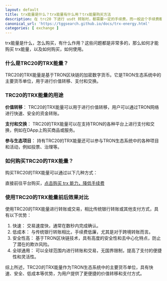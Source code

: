 ```yaml
---
layout: default
title: trx能量是什么？trx能量有什么用？trx能量购买方法
description: 在 trc20 下进行 usdt 转账时，都需要一定的手续费，而一般这个手续费都比较多，为了降低手续费一般情况下，我们需要去购买 trx 能量，那么什么是 trx 能量，怎么购买，以及如何使用。
canonical_url: 'https://tggsearch.github.io/docs/trx-energy.html'
categories: [ exchange ]
---
```

trx能量是什么，怎么购买，有什么作用？这些问题都是非常多的，那么如何才能购买 trx能量，以及如何购买，如何使用。

### 什么是TRC20的TRX能量？
TRC20的TRX能量是基于TRON区块链的加密数字货币。它是TRON生态系统中的主要货币单位，用于进行价值转移、支付和交换。

### TRC20的TRX能量的用途
**价值转移**： TRC20的TRX能量可以用于进行价值转移，用户可以通过TRON网络进行快速、安全的资金转账。

**支付和交换**： TRC20的TRX能量可以在支持TRON的各种平台上进行支付和交换，例如在DApp上购买商品或服务。

**参与生态项目**： 持有TRC20的TRX能量还可以参与TRON生态系统中的各种项目和活动，例如投票、治理等。

### 如何购买TRC20的TRX能量？
购买TRC20的TRX能量可以通过以下几种方式：

直接前往平台购买，[点击购买 trx 能力，降低手续费](./302.html?target=http://tggsearch.shop?from=10664&cid=27&mid=135)

### 使用TRC20的TRX能量前后效果对比
使用TRC20的TRX能量进行转账或交易，相比传统银行转账或其他支付方式，具有以下优势：

1. 快速： 交易速度快，通常在数秒内完成确认。
2. 低成本： 与传统银行转账相比，手续费低廉，尤其是对于跨境转账而言。
3. 安全性高： 基于TRON区块链技术，具有高度的安全性和去中心化特点，防止了潜在的欺诈风险。
4. 全球通用： 可以全球范围内进行转账和交易，无国界限制，提高了支付的便捷性和灵活性。

综上所述，TRC20的TRX能量作为TRON生态系统中的主要货币单位，具有快速、安全、低成本等优势，为用户提供了更便捷的价值转移和支付方式。